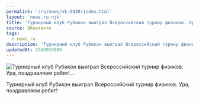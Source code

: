 ```yaml
---
permalink: '/ru/news/vk-5920/index.html'
layout: 'news.ru.njk'
title: 'Турнирный клуб Рубикон выиграл Всероссийский турнир физиков. Ура, поздравляем ребят!…'
source: ВКонтакте
tags:
  - news_ru
description: 'Турнирный клуб Рубикон выиграл Всероссийский турнир физиков. Ура, поздравляем ребят!…'
updatedAt: 1543933986
---
```

![Турнирный клуб Рубикон выиграл Всероссийский турнир физиков. Ура, поздравляем ребят!…](https://sun9-30.userapi.com/impf/c845218/v845218015/148000/O_GIsXTq6-U.jpg?size=564x246&quality=96&proxy=1&sign=c42c6b9acda9bd809f677a077414a7c6&c_uniq_tag=4Qe3mWs6EMx6EpWdvd7HMpwEiiRHbLP3Ecl8EGaHJhM&type=album)

Турнирный клуб Рубикон выиграл Всероссийский турнир физиков. Ура, поздравляем ребят!
